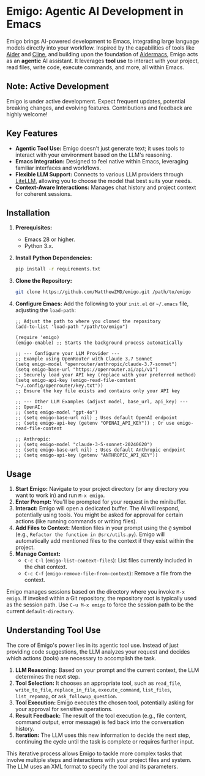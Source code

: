 # Emigo: Agentic AI Development in Emacs

Emigo brings AI-powered development to Emacs, integrating large language models directly into your workflow. Inspired by the capabilities of tools like [Aider](https://github.com/paul-gauthier/aider) and [Cline](https://github.com/sturdy-dev/cline), and building upon the foundation of [Aidermacs](https://github.com/MatthewZMD/aidermacs), Emigo acts as an **agentic** AI assistant. It leverages **tool use** to interact with your project, read files, write code, execute commands, and more, all within Emacs.

## Note: Active Development

Emigo is under active development. Expect frequent updates, potential breaking changes, and evolving features. Contributions and feedback are highly welcome!

## Key Features

*   **Agentic Tool Use:** Emigo doesn't just generate text; it uses tools to interact with your environment based on the LLM's reasoning.
*   **Emacs Integration:** Designed to feel native within Emacs, leveraging familiar interfaces and workflows.
*   **Flexible LLM Support:** Connects to various LLM providers through [LiteLLM](https://github.com/BerriAI/litellm), allowing you to choose the model that best suits your needs.
*   **Context-Aware Interactions:** Manages chat history and project context for coherent sessions.

## Installation

1.  **Prerequisites:**
    *   Emacs 28 or higher.
    *   Python 3.x.
2.  **Install Python Dependencies:**
    ```bash
    pip install -r requirements.txt
    ```
3.  **Clone the Repository:**
    ```bash
    git clone https://github.com/MatthewZMD/emigo.git /path/to/emigo
    ```
4.  **Configure Emacs:** Add the following to your `init.el` or `~/.emacs` file, adjusting the `load-path`:

    ```emacs-lisp
    ;; Adjust the path to where you cloned the repository
    (add-to-list 'load-path "/path/to/emigo")

    (require 'emigo)
    (emigo-enable) ;; Starts the background process automatically

    ;; --- Configure your LLM Provider ---
    ;; Example using OpenRouter with Claude 3.7 Sonnet
    (setq emigo-model "openrouter/anthropic/claude-3.7-sonnet")
    (setq emigo-base-url "https://openrouter.ai/api/v1")
    ;; Securely load your API key (replace with your preferred method)
    (setq emigo-api-key (emigo-read-file-content "~/.config/openrouter/key.txt"))
    ;; Ensure the key file exists and contains only your API key

    ;; --- Other LLM Examples (adjust model, base_url, api_key) ---
    ;; OpenAI:
    ;; (setq emigo-model "gpt-4o")
    ;; (setq emigo-base-url nil) ; Uses default OpenAI endpoint
    ;; (setq emigo-api-key (getenv "OPENAI_API_KEY")) ; Or use emigo-read-file-content

    ;; Anthropic:
    ;; (setq emigo-model "claude-3-5-sonnet-20240620")
    ;; (setq emigo-base-url nil) ; Uses default Anthropic endpoint
    ;; (setq emigo-api-key (getenv "ANTHROPIC_API_KEY"))
    ```

## Usage

1.  **Start Emigo:** Navigate to your project directory (or any directory you want to work in) and run `M-x emigo`.
2.  **Enter Prompt:** You'll be prompted for your request in the minibuffer.
3.  **Interact:** Emigo will open a dedicated buffer. The AI will respond, potentially using tools. You might be asked for approval for certain actions (like running commands or writing files).
4.  **Add Files to Context:** Mention files in your prompt using the `@` symbol (e.g., `Refactor the function in @src/utils.py`). Emigo will automatically add mentioned files to the context if they exist within the project.
5.  **Manage Context:**
    *   `C-c C-l` (`emigo-list-context-files`): List files currently included in the chat context.
    *   `C-c C-f` (`emigo-remove-file-from-context`): Remove a file from the context.

Emigo manages sessions based on the directory where you invoke `M-x emigo`. If invoked within a Git repository, the repository root is typically used as the session path. Use `C-u M-x emigo` to force the session path to be the current `default-directory`.

## Understanding Tool Use

The core of Emigo's power lies in its agentic tool use. Instead of just providing code suggestions, the LLM analyzes your request and decides which actions (tools) are necessary to accomplish the task.

1.  **LLM Reasoning:** Based on your prompt and the current context, the LLM determines the next step.
2.  **Tool Selection:** It chooses an appropriate tool, such as `read_file`, `write_to_file`, `replace_in_file`, `execute_command`, `list_files`, `list_repomap`, or `ask_followup_question`.
3.  **Tool Execution:** Emigo executes the chosen tool, potentially asking for your approval for sensitive operations.
4.  **Result Feedback:** The result of the tool execution (e.g., file content, command output, error message) is fed back into the conversation history.
5.  **Iteration:** The LLM uses this new information to decide the next step, continuing the cycle until the task is complete or requires further input.

This iterative process allows Emigo to tackle more complex tasks that involve multiple steps and interactions with your project files and system. The LLM uses an XML format to specify the tool and its parameters.
